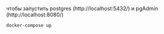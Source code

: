 чтобы запустить postgres (http://localhost:5432/) и pgAdmin (http://localhost:8080/)

```bash
docker-compose up
```